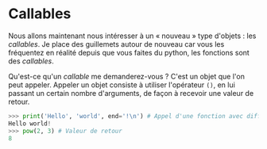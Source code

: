 # Callables

Nous allons maintenant nous intéresser à un « nouveau » type d'objets : les *callables*. Je place des guillemets autour de nouveau car vous les fréquentez en réalité depuis que vous faites du python, les fonctions sont des *callables*.

Qu'est-ce qu'un *callable* me demanderez-vous ? C'est un objet que l'on peut appeler. Appeler un objet consiste à utiliser l'opérateur `()`, en lui passant un certain nombre d'arguments, de façon à recevoir une valeur de retour.

```python
>>> print('Hello', 'world', end='!\n') # Appel d'une fonction avec différents paramètres
Hello world!
>>> pow(2, 3) # Valeur de retour
8
```
